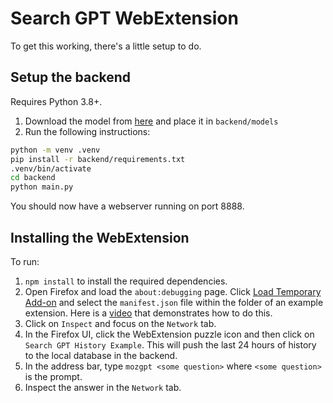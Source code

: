 

# Search GPT WebExtension

To get this working, there's a little setup to do.

## Setup the backend
Requires Python 3.8+.

1. Download the model from [here](https://gpt4all.io/models/ggml-gpt4all-j-v1.3-groovy.bin) and place it in `backend/models`
2. Run the following instructions:

```bash
python -m venv .venv
pip install -r backend/requirements.txt
.venv/bin/activate
cd backend
python main.py
```

You should now have a webserver running on port 8888.

## Installing the WebExtension
To run:

1. `npm install` to install the required dependencies.
2. Open Firefox and load the `about:debugging` page. Click
   [Load Temporary Add-on](https://developer.mozilla.org/en-US/Add-ons/WebExtensions/Temporary_Installation_in_Firefox)
   and select the `manifest.json` file within the folder of an example extension.
   Here is a [video](https://www.youtube.com/watch?v=cer9EUKegG4)
   that demonstrates how to do this.
3. Click on `Inspect` and focus on the `Network` tab.
4. In the Firefox UI, click the WebExtension puzzle icon and then click on `Search GPT History Example`. This will push the last 24 hours of history to the local database in the backend.
5. In the address bar, type `mozgpt <some question>` where `<some question>` is the prompt.
6. Inspect the answer in the `Network` tab.
